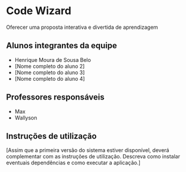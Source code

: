 # Code Wizard

Oferecer uma proposta interativa e divertida de aprendizagem

## Alunos integrantes da equipe

* Henrique Moura de Sousa Belo
* [Nome completo do aluno 2]
* [Nome completo do aluno 3]
* [Nome completo do aluno 4]

## Professores responsáveis

* Max
* Wallyson

## Instruções de utilização

[Assim que a primeira versão do sistema estiver disponível, deverá complementar com as instruções de utilização. Descreva como instalar eventuais dependências e como executar a aplicação.]
